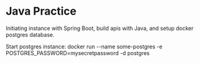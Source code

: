 # Java Practice
Initiating instance with Spring Boot, build apis with Java, and setup docker postgres database.


Start postgres instance:
docker run --name some-postgres -e POSTGRES_PASSWORD=mysecretpassword -d postgres